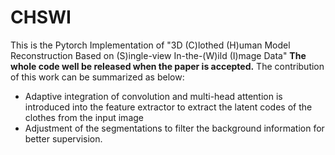 # CHSWI
This is the Pytorch Implementation of "3D (C)lothed (H)uman Model Reconstruction Based on (S)ingle-view In-the-(W)ild (I)mage Data"
**The whole code well be released when the paper is accepted.**
The contribution of this work can be summarized as below:
- Adaptive integration of convolution and multi-head attention is introduced into the feature extractor to extract the latent codes of the clothes from the input image
- Adjustment of the segmentations to filter the background information for better supervision.
